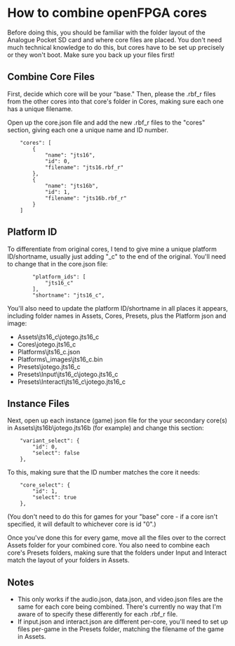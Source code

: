# How to combine openFPGA cores

Before doing this, you should be familiar with the folder layout of the Analogue Pocket SD card and where core files are placed. You don't need much technical knowledge to do this, but cores have to be set up precisely or they won't boot. Make sure you back up your files first!

## Combine Core Files

First, decide which core will be your "base." Then, please the .rbf_r files from the other cores into that core's folder in Cores, making sure each one has a unique filename.

Open up the core.json file and add the new .rbf_r files to the "cores" section, giving each one a unique name and ID number.

		"cores": [
			{
				"name": "jts16",
				"id": 0,
				"filename": "jts16.rbf_r"
			},
			{
				"name": "jts16b",
				"id": 1,
				"filename": "jts16b.rbf_r"
			}
   		]

## Platform ID

To differentiate from original cores, I tend to give mine a unique platform ID/shortname, usually just adding "_c" to the end of the original. You'll need to change that in the core.json file:

   			"platform_ids": [
				"jts16_c"
			],
			"shortname": "jts16_c",

You'll also need to update the platform ID/shortname in all places it appears, including folder names in Assets, Cores, Presets, plus the Platform json and image:

- Assets\jts16_c\jotego.jts16_c
- Cores\jotego.jts16_c
- Platforms\jts16_c.json
- Platforms\\_images\jts16_c.bin
- Presets\jotego.jts16_c
- Presets\Input\jts16_c\jotego.jts16_c
- Presets\Interact\jts16_c\jotego.jts16_c

## Instance Files

Next, open up each instance (game) json file for the your secondary core(s) in Assets\jts16b\jotego.jts16b (for example) and change this section:

		"variant_select": {
			"id": 0,
			"select": false
		},

To this, making sure that the ID number matches the core it needs:

  		"core_select": {
			"id": 1,
			"select": true
		},

(You don't need to do this for games for your "base" core - if a core isn't specified, it will default to whichever core is id "0".)

Once you've done this for every game, move all the files over to the correct Assets folder for your combined core. You also need to combine each core's Presets folders, making sure that the folders under Input and Interact match the layout of your folders in Assets.

## Notes

- This only works if the audio.json, data.json, and video.json files are the same for each core being combined. There's currently no way that I'm aware of to specify these differently for each .rbf_r file.
- If input.json and interact.json are different per-core, you'll need to set up files per-game in the Presets folder, matching the filename of the game in Assets.

